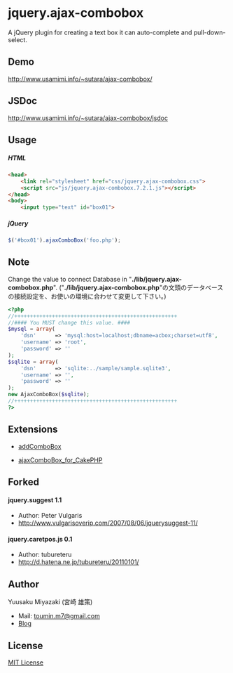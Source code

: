 # jquery.ajax-combobox

A jQuery plugin for creating a text box it can auto-complete and pull-down-select.

## Demo
http://www.usamimi.info/~sutara/ajax-combobox/

## JSDoc
http://www.usamimi.info/~sutara/ajax-combobox/jsdoc


## Usage

##### HTML
``` html
<head>
	<link rel="stylesheet" href="css/jquery.ajax-combobox.css">
	<script src="js/jquery.ajax-combobox.7.2.1.js"></script>
</head>
<body>
	<input type="text" id="box01">
```

##### jQuery
``` javascript
$('#box01').ajaxComboBox('foo.php');
```

## Note
Change the value to connect Database in "**./lib/jquery.ajax-combobox.php**".
("**./lib/jquery.ajax-combobox.php**"の文頭のデータベースの接続設定を、お使いの環境に合わせて変更して下さい。)
``` php
<?php
//++++++++++++++++++++++++++++++++++++++++++++++++++++
//#### You MUST change this value. ####
$mysql = array(
	'dsn'      => 'mysql:host=localhost;dbname=acbox;charset=utf8',
	'username' => 'root',
	'password' => ''
);
$sqlite = array(
	'dsn'      => 'sqlite:../sample/sample.sqlite3',
	'username' => '',
	'password' => ''
);
new AjaxComboBox($sqlite);
//++++++++++++++++++++++++++++++++++++++++++++++++++++
?>
```

## Extensions
+ [addComboBox](http://www.usamimi.info/~sutara/sample/addComboBox/)

+ [ajaxComboBox_for_CakePHP](https://github.com/sutara79/ajaxComboBox_for_CakePHP)


## Forked

#### jquery.suggest 1.1
- Author: Peter Vulgaris
- http://www.vulgarisoverip.com/2007/08/06/jquerysuggest-11/

#### jquery.caretpos.js 0.1
- Author: tubureteru
- http://d.hatena.ne.jp/tubureteru/20110101/

## Author
Yuusaku Miyazaki (宮崎 雄策)

- Mail: toumin.m7@gmail.com
- [Blog](http://d.hatena.ne.jp/sutara_lumpur/20090124/1232781879)

## License
[MIT License](http://www.opensource.org/licenses/mit-license.php)

